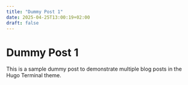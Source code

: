 ```yaml
---
title: "Dummy Post 1"
date: 2025-04-25T13:00:19+02:00
draft: false
---
```


# Dummy Post 1

This is a sample dummy post to demonstrate multiple blog posts in the Hugo Terminal theme.
